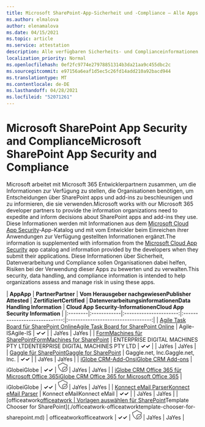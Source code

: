 ```yaml
---
title: Microsoft SharePoint-App-Sicherheit und -Compliance – Alle Apps
ms.author: elmalova
author: elenamalova
ms.date: 04/15/2021
ms.topic: article
ms.service: attestation
description: Alle verfügbaren Sicherheits- und Complianceinformationen für alle Microsoft SharePoint Apps.
localization_priority: Normal
ms.openlocfilehash: 0ef2fc9774e27978851314b3da21aa9c455dbc2c
ms.sourcegitcommit: e97156a6eaf1d5ec5c26fd14add210a92bacd944
ms.translationtype: MT
ms.contentlocale: de-DE
ms.lasthandoff: 04/28/2021
ms.locfileid: "52071261"
---
```

# <a name="microsoft-sharepoint-app-security-and-compliance"></a><span data-ttu-id="20f0e-103">Microsoft SharePoint App Security and Compliance</span><span class="sxs-lookup"><span data-stu-id="20f0e-103">Microsoft SharePoint App Security and Compliance</span></span>

<span data-ttu-id="20f0e-104">Microsoft arbeitet mit Microsoft 365 Entwicklerpartnern zusammen, um die Informationen zur Verfügung zu stellen, die Organisationen benötigen, um Entscheidungen über SharePoint apps und add-ins zu beschleunigen und zu informieren, die sie verwenden.</span><span class="sxs-lookup"><span data-stu-id="20f0e-104">Microsoft works with our Microsoft 365 developer partners to provide the information organizations need to expedite and inform decisions about SharePoint apps and add-ins they use.</span></span> <span data-ttu-id="20f0e-105">Diese Informationen werden mit Informationen aus dem [Microsoft Cloud App Security](https://www.microsoft.com/en-us/enterprise-mobility-security/cloud-app-security)-App-Katalog und mit vom Entwickler beim Einreichen ihrer Anwendungen zur Verfügung gestellten Informationen ergänzt.</span><span class="sxs-lookup"><span data-stu-id="20f0e-105">The information is supplemented with information from the [Microsoft Cloud App Security](https://www.microsoft.com/en-us/enterprise-mobility-security/cloud-app-security) app catalog and information provided by the developers when they submit their applications.</span></span> <span data-ttu-id="20f0e-106">Diese Informationen über Sicherheit, Datenverarbeitung und Compliance sollen Organisationen dabei helfen, Risiken bei der Verwendung dieser Apps zu bewerten und zu verwalten.</span><span class="sxs-lookup"><span data-stu-id="20f0e-106">This security, data handling, and compliance information is intended to help organizations assess and manage risk in using these apps.</span></span>

| <span data-ttu-id="20f0e-107">**App**</span><span class="sxs-lookup"><span data-stu-id="20f0e-107">**App**</span></span> | <span data-ttu-id="20f0e-108">**Partner**</span><span class="sxs-lookup"><span data-stu-id="20f0e-108">**Partner**</span></span> | <span data-ttu-id="20f0e-109">**Vom Herausgeber nachgewiesen**</span><span class="sxs-lookup"><span data-stu-id="20f0e-109">**Publisher Attested**</span></span> | <span data-ttu-id="20f0e-110">**Zertifiziert**</span><span class="sxs-lookup"><span data-stu-id="20f0e-110">**Certified**</span></span> | <span data-ttu-id="20f0e-111">**Datenverarbeitungsinformationen**</span><span class="sxs-lookup"><span data-stu-id="20f0e-111">**Data Handling Information**</span></span> | <span data-ttu-id="20f0e-112">**Cloud App Security-Informationen**</span><span class="sxs-lookup"><span data-stu-id="20f0e-112">**Cloud App Security Information**</span></span> |
|:--------|:------------|:----------------------:|:-----------------------------:|:----------------------------------:|
| [<span data-ttu-id="20f0e-113">Agile Task Board für SharePoint Online</span><span class="sxs-lookup"><span data-stu-id="20f0e-113">Agile Task Board for SharePoint Online</span></span>](./agile-is-task-board-for-sharepoint-online.md) | <span data-ttu-id="20f0e-114">Agile-IS</span><span class="sxs-lookup"><span data-stu-id="20f0e-114">Agile-IS</span></span> | <span data-ttu-id="20f0e-115">**✓**</span><span class="sxs-lookup"><span data-stu-id="20f0e-115">**✓**</span></span> |  | <span data-ttu-id="20f0e-116">Ja</span><span class="sxs-lookup"><span data-stu-id="20f0e-116">Yes</span></span> | <span data-ttu-id="20f0e-117">Ja</span><span class="sxs-lookup"><span data-stu-id="20f0e-117">Yes</span></span> |
| [<span data-ttu-id="20f0e-118">FormMachines für SharePoint</span><span class="sxs-lookup"><span data-stu-id="20f0e-118">FormMachines for SharePoint</span></span>](./enterprise-digital-machines-pty-ltd-formmachines-for-sharepoint.md) | <span data-ttu-id="20f0e-119">ENTERPRISE DIGITAL MACHINES PTY LTD</span><span class="sxs-lookup"><span data-stu-id="20f0e-119">ENTERPRISE DIGITAL MACHINES PTY LTD</span></span> | <span data-ttu-id="20f0e-120">**✓**</span><span class="sxs-lookup"><span data-stu-id="20f0e-120">**✓**</span></span> |  | <span data-ttu-id="20f0e-121">Ja</span><span class="sxs-lookup"><span data-stu-id="20f0e-121">Yes</span></span> | <span data-ttu-id="20f0e-122">Ja</span><span class="sxs-lookup"><span data-stu-id="20f0e-122">Yes</span></span> |
| [<span data-ttu-id="20f0e-123">Gaggle für SharePoint</span><span class="sxs-lookup"><span data-stu-id="20f0e-123">Gaggle for SharePoint</span></span>](./gagglenet-inc-gaggle-for-sharepoint.md) | <span data-ttu-id="20f0e-124">Gaggle.net, Inc.</span><span class="sxs-lookup"><span data-stu-id="20f0e-124">Gaggle.net, Inc.</span></span> | <span data-ttu-id="20f0e-125">**✓**</span><span class="sxs-lookup"><span data-stu-id="20f0e-125">**✓**</span></span> |  | <span data-ttu-id="20f0e-126">Ja</span><span class="sxs-lookup"><span data-stu-id="20f0e-126">Yes</span></span> | <span data-ttu-id="20f0e-127">Ja</span><span class="sxs-lookup"><span data-stu-id="20f0e-127">Yes</span></span> |
| [<span data-ttu-id="20f0e-128">iGlobe CRM-Add-Ons</span><span class="sxs-lookup"><span data-stu-id="20f0e-128">iGlobe CRM Add-ons</span></span>](./iglobe-crm-add-ons.md) | <span data-ttu-id="20f0e-129">iGlobe</span><span class="sxs-lookup"><span data-stu-id="20f0e-129">iGlobe</span></span> | <span data-ttu-id="20f0e-130">**✓**</span><span class="sxs-lookup"><span data-stu-id="20f0e-130">**✓**</span></span> | <img alt="Certified application badge" src="../media/certified-badge.png" height="25" width="25" /> | <span data-ttu-id="20f0e-131">Ja</span><span class="sxs-lookup"><span data-stu-id="20f0e-131">Yes</span></span> | <span data-ttu-id="20f0e-132">Ja</span><span class="sxs-lookup"><span data-stu-id="20f0e-132">Yes</span></span> |
| [<span data-ttu-id="20f0e-133">iGlobe CRM Office 365 für Microsoft Office 365</span><span class="sxs-lookup"><span data-stu-id="20f0e-133">iGlobe CRM Office 365 for Microsoft Office 365</span></span>](./iglobe-crm-office-365-for-microsoft.md) | <span data-ttu-id="20f0e-134">iGlobe</span><span class="sxs-lookup"><span data-stu-id="20f0e-134">iGlobe</span></span> | <span data-ttu-id="20f0e-135">**✓**</span><span class="sxs-lookup"><span data-stu-id="20f0e-135">**✓**</span></span> | <img alt="Certified application badge" src="../media/certified-badge.png" height="25" width="25" /> | <span data-ttu-id="20f0e-136">Ja</span><span class="sxs-lookup"><span data-stu-id="20f0e-136">Yes</span></span> | <span data-ttu-id="20f0e-137">Ja</span><span class="sxs-lookup"><span data-stu-id="20f0e-137">Yes</span></span> |
| [<span data-ttu-id="20f0e-138">Konnect eMail Parser</span><span class="sxs-lookup"><span data-stu-id="20f0e-138">Konnect eMail Parser</span></span>](./konnect-email-parser.md) | <span data-ttu-id="20f0e-139">Konnect eMail</span><span class="sxs-lookup"><span data-stu-id="20f0e-139">Konnect eMail</span></span> | <span data-ttu-id="20f0e-140">**✓**</span><span class="sxs-lookup"><span data-stu-id="20f0e-140">**✓**</span></span> |  | <span data-ttu-id="20f0e-141">Ja</span><span class="sxs-lookup"><span data-stu-id="20f0e-141">Yes</span></span> | <span data-ttu-id="20f0e-142">Ja</span><span class="sxs-lookup"><span data-stu-id="20f0e-142">Yes</span></span> |
| <span data-ttu-id="20f0e-143">[officeatwork</span><span class="sxs-lookup"><span data-stu-id="20f0e-143">[officeatwork</span></span> | <span data-ttu-id="20f0e-144">Vorlagen auswählen für SharePoint](./officeatwork-officeatworktemplate-chooser-for-sharepoint.md)</span><span class="sxs-lookup"><span data-stu-id="20f0e-144">Template Chooser for SharePoint](./officeatwork-officeatworktemplate-chooser-for-sharepoint.md)</span></span> | <span data-ttu-id="20f0e-145">officeatwork</span><span class="sxs-lookup"><span data-stu-id="20f0e-145">officeatwork</span></span> | <span data-ttu-id="20f0e-146">**✓**</span><span class="sxs-lookup"><span data-stu-id="20f0e-146">**✓**</span></span> | <img alt="Certified application badge" src="../media/certified-badge.png" height="25" width="25" /> | <span data-ttu-id="20f0e-147">Ja</span><span class="sxs-lookup"><span data-stu-id="20f0e-147">Yes</span></span> | <span data-ttu-id="20f0e-148">Ja</span><span class="sxs-lookup"><span data-stu-id="20f0e-148">Yes</span></span> |
